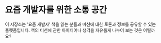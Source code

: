 # 요즘 개발자를 위한 소통 공간
이 저장소는 '요즘 개발자' 책을 읽는 분들과 미션에 대한 토론과 정보를 공유할 수 있는 플랫폼입니다.
책의 미션에 관한 아이디어나 생각을 자유롭게 나누어 보는 것은 어떨까요?
